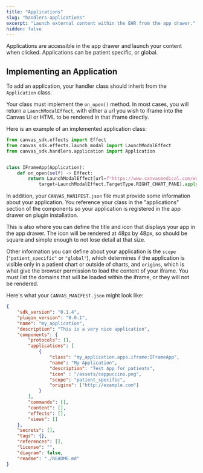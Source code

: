 ```yaml
---
title: "Applications"
slug: "handlers-applications"
excerpt: "Launch external content within the EHR from the app drawer."
hidden: false
---
```


Applications are accessible in the app drawer and launch your content when
clicked. Applications can be patient specific, or global.

## Implementing an Application

To add an application, your handler class should inherit from  the
`Application` class.

Your class must implement the `on_open()` method. In most cases, you will
return a `LaunchModalEffect`, with either a url you wish to iframe into the
Canvas UI or HTML to be rendered in that iframe directly.

Here is an example of an implemented application class:

```python
from canvas_sdk.effects import Effect
from canvas_sdk.effects.launch_modal import LaunchModalEffect
from canvas_sdk.handlers.application import Application


class IFrameApp(Application):
    def on_open(self) -> Effect:
        return LaunchModalEffect(url=f"https://www.canvasmedical.com/extensions",
            target=LaunchModalEffect.TargetType.RIGHT_CHART_PANE).apply()
```

In addition, your `CANVAS_MANIFEST.json` file must provide some information
about your application. You reference your class in the "applications"
section of the components so your application is registered in the app drawer
on plugin installation.

This is also where you can define the title and icon that displays your
app in the app drawer. The icon will be rendered at 48px by 48px, so should be
square and simple enough to not lose detail at that size.

Other information you can define about your application is the `scope`
(`"patient_specific"` or `"global"`), which determines if the application is
visible only in a patient chart or outside of charts, and `origins`, which
is what give the browser permission to load the content of your iframe. You
must list the domains that will be loaded within the iframe, or they will not be
rendered.

Here's what your `CANVAS_MANIFEST.json` might look like:

```json
{
    "sdk_version": "0.1.4",
    "plugin_version": "0.0.1",
    "name": "my_application",
    "description": "This is a very nice application",
    "components": {
        "protocols": [],
        "applications": [
            {
                "class": "my_application.apps.iframe:IFrameApp",
                "name": "My Application",
                "description": "Test App for patients",
                "icon" : "/assets/cappuccino.png",
                "scope": "patient_specific",
                "origins": ["http://example.com"]
            }
        ],
        "commands": [],
        "content": [],
        "effects": [],
        "views": []
    },
    "secrets": [],
    "tags": {},
    "references": [],
    "license": "",
    "diagram": false,
    "readme": "./README.md"
}
```


<br/>
<br/>
<br/>
<br/>
